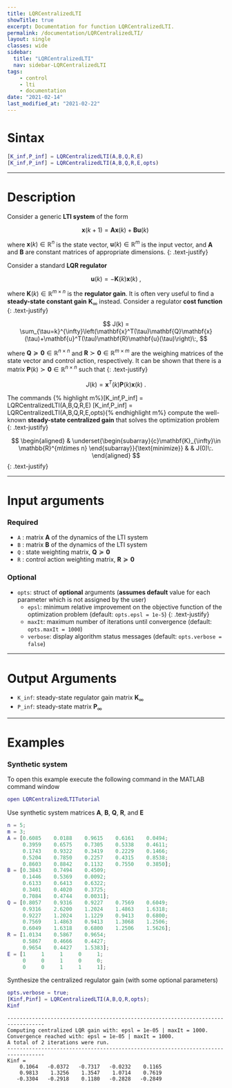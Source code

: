 ```yaml
---
title: LQRCentralizedLTI
showTitle: true
excerpt: Documentation for function LQRCentralizedLTI.
permalink: /documentation/LQRCentralizedLTI/
layout: single
classes: wide
sidebar:
  title: "LQRCentralizedLTI"
  nav: sidebar-LQRCentralizedLTI
tags:
    - control
    - lti
    - documentation
date: "2021-02-14"
last_modified_at: "2021-02-22"
---
```

# Sintax
~~~m
[K_inf,P_inf] = LQRCentralizedLTI(A,B,Q,R,E)
[K_inf,P_inf] = LQRCentralizedLTI(A,B,Q,R,E,opts)
~~~
***

# Description
Consider a generic **LTI system** of the form

$$
\mathbf{x}(k+1)=\mathbf{A}\mathbf{x}(k)+\mathbf{B}\mathbf{u}(k)\;
$$

where $\mathbf{x}(k)\in\mathbb{R}^{n}$ is the state vector, $\mathbf{u}(k)\in \mathbb{R}^{m}$ is the input vector, and $\mathbf{A}$ and $\mathbf{B}$ are constant matrices of appropriate dimensions.
{: .text-justify}

Consider a standard **LQR regulator**

$$
\mathbf{u}(k) = -\mathbf{K}(k)\mathbf{x}(k)\:,
$$

where $\mathbf{K}(k)\in\mathbb{R}^{m\times n}$ is the **regulator gain**. It is often very useful to find a **steady-state constant gain** $\mathbf{K}_{\infty}$ instead. Consider a regulator **cost function**
{: .text-justify}

$$
J(k) = \sum_{\tau=k}^{\infty}\left(\mathbf{x}^T(\tau)\mathbf{Q}\mathbf{x}(\tau)+\mathbf{u}^T(\tau)\mathbf{R}\mathbf{u}(\tau)\right)\:,
$$

where $\mathbf{Q} \succeq \mathbf{0}\in\mathbb{R}^{n\times n}$ and  $\mathbf{R} \succ \mathbf{0}\in\mathbb{R}^{m\times m}$ are the weighing matrices of the state vector and control action, respectively. It can be shown that there is a matrix $\mathbf{P}(k) \succ \mathbf{0}\in\mathbb{R}^{n\times n}$ such that
{: .text-justify}

$$
J(k) = \mathbf{x}^T(k)\mathbf{P}(k)\mathbf{x}(k)\:.
$$

The commands
{% highlight m%}[K_inf,P_inf] = LQRCentralizedLTI(A,B,Q,R,E)
[K_inf,P_inf] = LQRCentralizedLTI(A,B,Q,R,E,opts){% endhighlight m%} compute the well-known **steady-state centralized gain** that solves the optimization problem
{: .text-justify}

$$
\begin{aligned}
& \underset{\begin{subarray}{c}\mathbf{K}_{\infty}\in \mathbb{R}^{m\times n} \end{subarray}}{\text{minimize}}
& & J(0)\:.
\end{aligned}
$$
{: .text-justify}

***

# Input arguments
### Required
-  ```A``` : matrix $\mathbf{A}$ of the dynamics of the LTI system
-  ```B``` : matrix $\mathbf{B}$ of the dynamics of the LTI system
-  ```Q``` : state weighting matrix, $\mathbf{Q} \succeq \mathbf{0}$
-  ```R``` : control action weighting matrix, $\mathbf{R} \succeq \mathbf{0}$

### Optional
- ```opts```: struct of **optional** arguments (**assumes default** value for each parameter which is not assigned by the user)
  - ```epsl```: minimum relative improvement on the objective function of the optimization problem (default: ```opts.epsl = 1e-5```)
  {: .text-justify}
  - ```maxIt```: maximum number of iterations until convergence (default: ```opts.maxIt = 1000```)
  - ```verbose```: display algorithm status messages (default: ```opts.verbose = false```)

***

# Output Arguments

- ```K_inf```: steady-state regulator gain matrix $\mathbf{K}_{\infty}$
- ```P_inf```: steady-state matrix $\mathbf{P}_{\infty}$

***

# Examples
### Synthetic system
To open this example execute the following command in the MATLAB command window
~~~m
open LQRCentralizedLTITutorial
~~~
Use synthetic system matrices $\mathbf{A}$, $\mathbf{B}$, $\mathbf{Q}$, $\mathbf{R}$, and $\mathbf{E}$
~~~m
n = 5;
m = 3;
A = [0.6085    0.0188    0.9615    0.6161    0.0494;
     0.3959    0.6575    0.7305    0.5338    0.4611;
     0.1743    0.9322    0.3419    0.2229    0.1466;
     0.5204    0.7850    0.2257    0.4315    0.8538;
     0.8603    0.8842    0.1132    0.7550    0.3850];
B = [0.3843    0.7494    0.4509;
     0.1446    0.5369    0.0092;
     0.6133    0.6413    0.6322;
     0.3401    0.4020    0.3725;
     0.7084    0.4744    0.0031];
Q = [0.8057    0.9316    0.9227    0.7569    0.6049;
     0.9316    2.6200    1.2024    1.4863    1.6318;
     0.9227    1.2024    1.1229    0.9413    0.6800;
     0.7569    1.4863    0.9413    1.3068    1.2506;
     0.6049    1.6318    0.6800    1.2506    1.5626];
R = [1.0134    0.5867    0.9654;
     0.5867    0.4666    0.4427;
     0.9654    0.4427    1.5383];
E = [1     1     1     0     1;
     0     0     1     0     0;
     0     0     1     1     1];
~~~
Synthesize the centralized regulator gain (with some optional parameters)
~~~m
opts.verbose = true;
[Kinf,Pinf] = LQRCentralizedLTI(A,B,Q,R,opts);
Kinf
~~~
~~~text
----------------------------------------------------------------------------------
Computing centralized LQR gain with: epsl = 1e-05 | maxIt = 1000.
Convergence reached with: epsl = 1e-05 | maxIt = 1000.
A total of 2 iterations were run.
----------------------------------------------------------------------------------
Kinf =
    0.1064   -0.0372   -0.7317   -0.0232    0.1165
    0.9813    1.3256    1.3547    1.0714    0.7619
   -0.3304   -0.2918    0.1180   -0.2828   -0.2849
~~~
